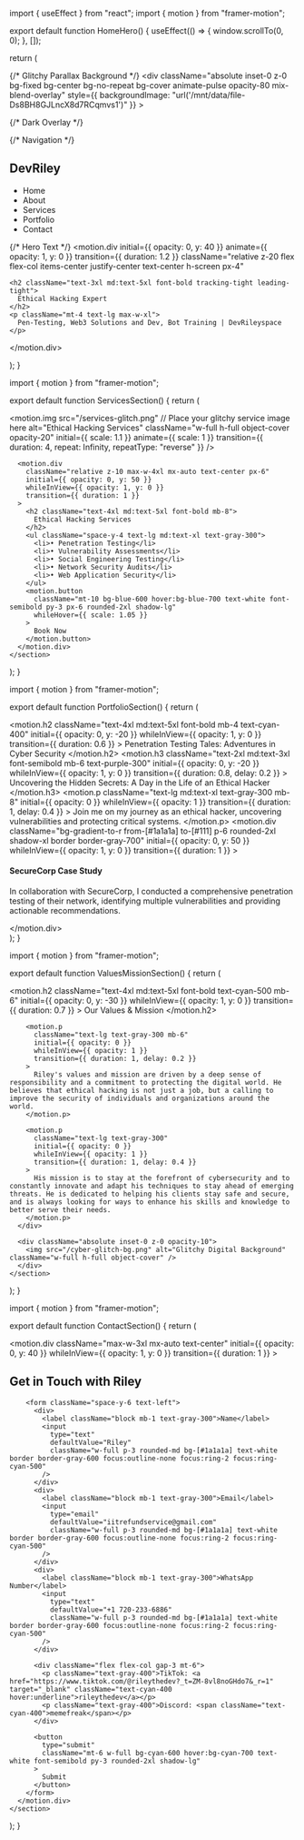 import { useEffect } from "react"; import { motion } from "framer-motion";

export default function HomeHero() { useEffect(() => { window.scrollTo(0, 0); }, []);

return ( <div className="relative w-full overflow-hidden bg-black text-white"> {/* Glitchy Parallax Background */} <div className="absolute inset-0 z-0 bg-fixed bg-center bg-no-repeat bg-cover animate-pulse opacity-80 mix-blend-overlay" style={{ backgroundImage: "url('/mnt/data/file-Ds8BH8GJLncX8d7RCqmvs1')" }} ></div>

{/* Dark Overlay */}
  <div className="absolute inset-0 bg-black/60 z-10"></div>

  {/* Navigation */}
  <nav className="absolute top-0 left-0 w-full p-6 flex justify-between items-center z-20">
    <h1 className="text-xl font-bold tracking-wide uppercase">DevRiley</h1>
    <ul className="flex gap-6 text-sm uppercase">
      <li className="cursor-pointer hover:underline">Home</li>
      <li className="cursor-pointer hover:underline">About</li>
      <li className="cursor-pointer hover:underline">Services</li>
      <li className="cursor-pointer hover:underline">Portfolio</li>
      <li className="cursor-pointer hover:underline">Contact</li>
    </ul>
  </nav>

  {/* Hero Text */}
  <motion.div
    initial={{ opacity: 0, y: 40 }}
    animate={{ opacity: 1, y: 0 }}
    transition={{ duration: 1.2 }}
    className="relative z-20 flex flex-col items-center justify-center text-center h-screen px-4"
  >
    <h2 className="text-3xl md:text-5xl font-bold tracking-tight leading-tight">
      Ethical Hacking Expert
    </h2>
    <p className="mt-4 text-lg max-w-xl">
      Pen-Testing, Web3 Solutions and Dev, Bot Training | DevRileyspace
    </p>
  </motion.div>
</div>

); }


import { motion } from "framer-motion";

export default function ServicesSection() {
  return (
    <section className="relative bg-black text-white py-20 overflow-hidden">
      <div className="absolute inset-0 z-0">
        <motion.img 
          src="/services-glitch.png" // Place your glitchy service image here
          alt="Ethical Hacking Services"
          className="w-full h-full object-cover opacity-20"
          initial={{ scale: 1.1 }}
          animate={{ scale: 1 }}
          transition={{ duration: 4, repeat: Infinity, repeatType: "reverse" }}
        />
      </div>

      <motion.div 
        className="relative z-10 max-w-4xl mx-auto text-center px-6"
        initial={{ opacity: 0, y: 50 }}
        whileInView={{ opacity: 1, y: 0 }}
        transition={{ duration: 1 }}
      >
        <h2 className="text-4xl md:text-5xl font-bold mb-8">
          Ethical Hacking Services
        </h2>
        <ul className="space-y-4 text-lg md:text-xl text-gray-300">
          <li>• Penetration Testing</li>
          <li>• Vulnerability Assessments</li>
          <li>• Social Engineering Testing</li>
          <li>• Network Security Audits</li>
          <li>• Web Application Security</li>
        </ul>
        <motion.button
          className="mt-10 bg-blue-600 hover:bg-blue-700 text-white font-semibold py-3 px-6 rounded-2xl shadow-lg"
          whileHover={{ scale: 1.05 }}
        >
          Book Now
        </motion.button>
      </motion.div>
    </section>
  );
}


import { motion } from "framer-motion";

export default function PortfolioSection() {
  return (
    <section className="relative bg-[#0e0e0e] text-white py-24 px-6 overflow-hidden">
      <div className="max-w-5xl mx-auto relative z-10">
        <motion.h2 
          className="text-4xl md:text-5xl font-bold mb-4 text-cyan-400"
          initial={{ opacity: 0, y: -20 }}
          whileInView={{ opacity: 1, y: 0 }}
          transition={{ duration: 0.6 }}
        >
          Penetration Testing Tales: Adventures in Cyber Security
        </motion.h2>
        <motion.h3 
          className="text-2xl md:text-3xl font-semibold mb-6 text-purple-300"
          initial={{ opacity: 0, y: -20 }}
          whileInView={{ opacity: 1, y: 0 }}
          transition={{ duration: 0.8, delay: 0.2 }}
        >
          Uncovering the Hidden Secrets: A Day in the Life of an Ethical Hacker
        </motion.h3>
        <motion.p 
          className="text-lg md:text-xl text-gray-300 mb-8"
          initial={{ opacity: 0 }}
          whileInView={{ opacity: 1 }}
          transition={{ duration: 1, delay: 0.4 }}
        >
          Join me on my journey as an ethical hacker, uncovering vulnerabilities and protecting critical systems.
        </motion.p>
        <motion.div 
          className="bg-gradient-to-r from-[#1a1a1a] to-[#111] p-6 rounded-2xl shadow-xl border border-gray-700"
          initial={{ opacity: 0, y: 50 }}
          whileInView={{ opacity: 1, y: 0 }}
          transition={{ duration: 1 }}
        >
          <h4 className="text-xl font-semibold text-white mb-2">SecureCorp Case Study</h4>
          <p className="text-gray-400">
            In collaboration with SecureCorp, I conducted a comprehensive penetration testing of their network, 
            identifying multiple vulnerabilities and providing actionable recommendations.
          </p>
        </motion.div>
      </div>
    </section>
  );
}


import { motion } from "framer-motion";

export default function ValuesMissionSection() {
  return (
    <section className="relative bg-black text-white py-24 px-6 overflow-hidden">
      <div className="max-w-4xl mx-auto z-10 relative">
        <motion.h2 
          className="text-4xl md:text-5xl font-bold text-cyan-500 mb-6"
          initial={{ opacity: 0, y: -30 }}
          whileInView={{ opacity: 1, y: 0 }}
          transition={{ duration: 0.7 }}
        >
          Our Values & Mission
        </motion.h2>
        
        <motion.p 
          className="text-lg text-gray-300 mb-6"
          initial={{ opacity: 0 }}
          whileInView={{ opacity: 1 }}
          transition={{ duration: 1, delay: 0.2 }}
        >
          Riley's values and mission are driven by a deep sense of responsibility and a commitment to protecting the digital world. He believes that ethical hacking is not just a job, but a calling to improve the security of individuals and organizations around the world.
        </motion.p>

        <motion.p 
          className="text-lg text-gray-300"
          initial={{ opacity: 0 }}
          whileInView={{ opacity: 1 }}
          transition={{ duration: 1, delay: 0.4 }}
        >
          His mission is to stay at the forefront of cybersecurity and to constantly innovate and adapt his techniques to stay ahead of emerging threats. He is dedicated to helping his clients stay safe and secure, and is always looking for ways to enhance his skills and knowledge to better serve their needs.
        </motion.p>
      </div>

      <div className="absolute inset-0 z-0 opacity-10">
        <img src="/cyber-glitch-bg.png" alt="Glitchy Digital Background" className="w-full h-full object-cover" />
      </div>
    </section>
  );
}


import { motion } from "framer-motion";

export default function ContactSection() {
  return (
    <section className="bg-black text-white py-24 px-6 relative">
      <motion.div 
        className="max-w-3xl mx-auto text-center"
        initial={{ opacity: 0, y: 40 }}
        whileInView={{ opacity: 1, y: 0 }}
        transition={{ duration: 1 }}
      >
        <h2 className="text-4xl md:text-5xl font-bold text-cyan-400 mb-8">
          Get in Touch with Riley
        </h2>

        <form className="space-y-6 text-left">
          <div>
            <label className="block mb-1 text-gray-300">Name</label>
            <input 
              type="text" 
              defaultValue="Riley"
              className="w-full p-3 rounded-md bg-[#1a1a1a] text-white border border-gray-600 focus:outline-none focus:ring-2 focus:ring-cyan-500"
            />
          </div>
          <div>
            <label className="block mb-1 text-gray-300">Email</label>
            <input 
              type="email" 
              defaultValue="iitrefundservice@gmail.com"
              className="w-full p-3 rounded-md bg-[#1a1a1a] text-white border border-gray-600 focus:outline-none focus:ring-2 focus:ring-cyan-500"
            />
          </div>
          <div>
            <label className="block mb-1 text-gray-300">WhatsApp Number</label>
            <input 
              type="text" 
              defaultValue="+1 720-233-6886"
              className="w-full p-3 rounded-md bg-[#1a1a1a] text-white border border-gray-600 focus:outline-none focus:ring-2 focus:ring-cyan-500"
            />
          </div>

          <div className="flex flex-col gap-3 mt-6">
            <p className="text-gray-400">TikTok: <a href="https://www.tiktok.com/@rileythedev?_t=ZM-8vl8noGHdo7&_r=1" target="_blank" className="text-cyan-400 hover:underline">rileythedev</a></p>
            <p className="text-gray-400">Discord: <span className="text-cyan-400">memefreak</span></p>
          </div>

          <button 
            type="submit"
            className="mt-6 w-full bg-cyan-600 hover:bg-cyan-700 text-white font-semibold py-3 rounded-2xl shadow-lg"
          >
            Submit
          </button>
        </form>
      </motion.div>
    </section>
  );
}
